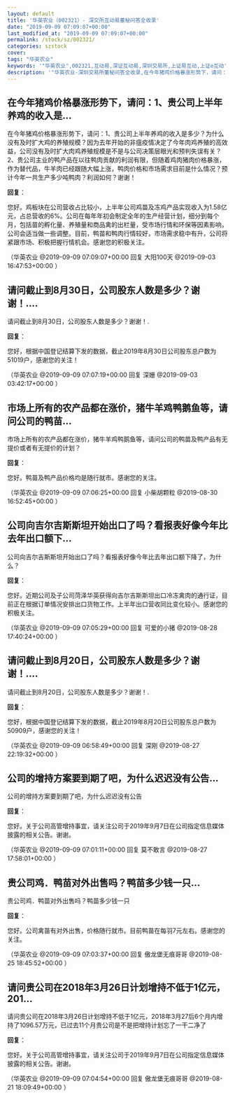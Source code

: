 ```yaml
---
layout: default
title: '华英农业（002321）- 深交所互动易董秘问答全收录'
date: "2019-09-09 07:09:07+00:00"
last_modified_at: "2019-09-09 07:09:07+00:00"
permalink: /stock/sz/002321/
categories: szstock
cover: 
tags: "华英农业"
keywords: '"华英农业",002321,互动易,深证互动易,深圳交易所,上证易互动,上证e互动'
description: '"华英农业-深圳交易所董秘问答全收录,在今年猪鸡价格暴涨形势下，请问：1、贵公司上半年养鸡的收入是多少？为什么没有及时扩大鸡的养殖规模？因为去年开始的非瘟疫情决定了今年肉鸡养殖的高效益，公司没有及时扩大肉鸡养殖规模是不是与公司决策层眼光和预判失误有关？2、贵公司主业的鸭产品在以往鸭肉贡献的利润有限，但随着鸡肉猪肉价格暴涨，作为替代品，牛羊肉已经跟随大幅上涨，鸭肉价格和市场需求目前是什么情况？预计今年一共生产多少吨鸭肉？利润如何？谢谢！"'
---
```


## 在今年猪鸡价格暴涨形势下，请问：1、贵公司上半年养鸡的收入是...

在今年猪鸡价格暴涨形势下，请问：1、贵公司上半年养鸡的收入是多少？为什么没有及时扩大鸡的养殖规模？因为去年开始的非瘟疫情决定了今年肉鸡养殖的高效益，公司没有及时扩大肉鸡养殖规模是不是与公司决策层眼光和预判失误有关？2、贵公司主业的鸭产品在以往鸭肉贡献的利润有限，但随着鸡肉猪肉价格暴涨，作为替代品，牛羊肉已经跟随大幅上涨，鸭肉价格和市场需求目前是什么情况？预计今年一共生产多少吨鸭肉？利润如何？谢谢！

**回复**：

您好。鸡板块在公司营收占比较小，上半年公司鸡苗及冻鸡产品实现收入为1.58亿元，占总营收的6%。公司在每年年初会制定全年的生产经营计划，细分到每个月，包括苗的孵化量、养殖量和商品禽的出栏量，受市场行情和环保等因素影响，公司会适当做一些调整。目前，鸭苗和鸭肉行情较好，市场需求稳中有升，公司将紧跟市场、积极把握行情机会。感谢您的积极关注。 

（华英农业  @2019-09-09 07:09:07+00:00 回复 大阳100天  @2019-09-03 16:47:53+00:00 ）

## 请问截止到8月30日，公司股东人数是多少？谢谢！....

请问截止到8月30日，公司股东人数是多少？谢谢！.

**回复**：

您好，根据中国登记结算下发的数据，截止2019年8月30日公司股东总户数为51019户，感谢您的关注！ 

（华英农业  @2019-09-09 07:07:19+00:00 回复 深姗  @2019-09-03 03:42:17+00:00 ）

## 市场上所有的农产品都在涨价，猪牛羊鸡鸭鹅鱼等，请问公司的鸭苗...

市场上所有的农产品都在涨价，猪牛羊鸡鸭鹅鱼等，请问公司的鸭苗及鸭产品有无提价或者有无提价的计划？

**回复**：

您好。鸭苗及鸭产品价格均是随行就市。感谢您的关注。 

（华英农业  @2019-09-09 07:06:25+00:00 回复 小柴胡颗粒  @2019-08-30 16:52:45+00:00 ）

## 公司向吉尔吉斯斯坦开始出口了吗？看报表好像今年比去年出口额下...

公司向吉尔吉斯斯坦开始出口了吗？看报表好像今年比去年出口额下降了，为什么？

**回复**：

您好。近期公司及子公司菏泽华英获得向吉尔吉斯斯坦出口冷冻禽肉的通行证，目前正在根据订单情况安排出口货物工作。上半年出口营收同比变化较小。感谢您的积极关注。 

（华英农业  @2019-09-09 07:05:29+00:00 回复 可爱的小猪  @2019-08-28 17:40:24+00:00 ）

## 请问截止到8月20日，公司股东人数是多少？谢谢！....

请问截止到8月20日，公司股东人数是多少？谢谢！.

**回复**：

您好，根据中国登记结算下发的数据，截止2019年8月20日公司股东总户数为50909户，感谢您的关注！ 

（华英农业  @2019-09-09 06:58:49+00:00 回复 深刚  @2019-08-27 22:19:32+00:00 ）

## 公司的增持方案要到期了吧，为什么迟迟没有公告...

公司的增持方案要到期了吧，为什么迟迟没有公告

**回复**：

您好。关于公司高管增持事宜，请关注公司于2019年9月7日在公司指定信息媒体披露的相关公告。谢谢。 

（华英农业  @2019-09-09 07:01:11+00:00 回复 莫不敢言  @2019-08-27 17:58:01+00:00 ）

## 贵公司鸡．鸭苗对外出售吗？鸭苗多少钱一只...

贵公司鸡．鸭苗对外出售吗？鸭苗多少钱一只

**回复**：

您好。公司禽苗有对外出售，价格随行就市。目前鸭苗在每羽7元左右。感谢您的关注。 

（华英农业  @2019-09-09 07:03:37+00:00 回复 傲龙堡无痕哥哥  @2019-08-25 18:45:52+00:00 ）

## 请问贵公司在2018年3月26日计划增持不低于1亿元，201...

请问贵公司在2018年3月26日计划增持不低于1亿元，2018年3月27后6个月内增持了1096.57万元，已过去11个月贵公司是不是把增持计划忘了一干二净了

**回复**：

您好。关于公司高管增持事宜，请关注公司于2019年9月7日在公司指定信息媒体披露的相关公告。谢谢。 

（华英农业  @2019-09-09 07:04:54+00:00 回复 傲龙堡无痕哥哥  @2019-08-21 18:09:49+00:00 ）

